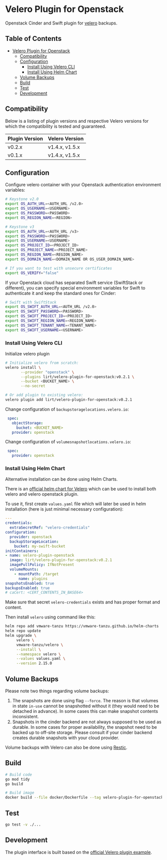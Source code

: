 # Velero Plugin for Openstack

Openstack Cinder and Swift plugin for [velero](https://github.com/vmware-tanzu/velero/) backups.

## Table of Contents

- [Velero Plugin for Openstack](#velero-plugin-for-openstack)
  - [Compatibility](#compatibility)
  - [Configuration](#configuration)
    - [Install Using Velero CLI](#install-using-velero-cli)
    - [Install Using Helm Chart](#install-using-helm-chart)
  - [Volume Backups](#volume-backups)
  - [Build](#build)
  - [Test](#test)
  - [Development](#development)

## Compatibility

Below is a listing of plugin versions and respective Velero versions for which the compatibility is tested and guaranteed.

| Plugin Version | Velero Version |
| :------------- | :------------- |
| v0.2.x         | v1.4.x, v1.5.x |
| v0.1.x         | v1.4.x, v1.5.x |

## Configuration

Configure velero container with your Openstack authentication environment variables:

```bash
# Keystone v2.0
export OS_AUTH_URL=<AUTH_URL /v2.0>
export OS_USERNAME=<USERNAME>
export OS_PASSWORD=<PASSWORD>
export OS_REGION_NAME=<REGION>

# Keystone v3
export OS_AUTH_URL=<AUTH_URL /v3>
export OS_PASSWORD=<PASSWORD>
export OS_USERNAME=<USERNAME>
export OS_PROJECT_ID=<PROJECT_ID>
export OS_PROJECT_NAME=<PROJECT_NAME>
export OS_REGION_NAME=<REGION_NAME>
export OS_DOMAIN_NAME=<DOMAIN_NAME OR OS_USER_DOMAIN_NAME>

# If you want to test with unsecure certificates
export OS_VERIFY="false"
```

If your Openstack cloud has separated Swift service (SwiftStack or different), you can specify special environment variables for Swift to authenticate it and keep the standard ones for Cinder:

```bash
# Swift with SwiftStack
export OS_SWIFT_AUTH_URL=<AUTH_URL /v2.0>
export OS_SWIFT_PASSWORD=<PASSWORD>
export OS_SWIFT_PROJECT_ID=<PROJECT_ID>
export OS_SWIFT_REGION_NAME=<REGION_NAME>
export OS_SWIFT_TENANT_NAME=<TENANT_NAME>
export OS_SWIFT_USERNAME=<USERNAME>
```

### Install Using Velero CLI

Initialize velero plugin

```bash
# Initialize velero from scratch:
velero install \
       --provider "openstack" \
       --plugins lirt/velero-plugin-for-openstack:v0.2.1 \
       --bucket <BUCKET_NAME> \
       --no-secret

# Or add plugin to existing velero:
velero plugin add lirt/velero-plugin-for-openstack:v0.2.1
```

Change configuration of `backupstoragelocations.velero.io`:

```yaml
 spec:
   objectStorage:
     bucket: <BUCKET_NAME>
   provider: openstack
```

Change configuration of `volumesnapshotlocations.velero.io`:

```yaml
 spec:
   provider: openstack
```

### Install Using Helm Chart

Alternative installation can be done using Helm Charts.

There is an [official helm chart for Velero](https://github.com/vmware-tanzu/helm-charts/) which can be used to install both velero and velero openstack plugin.

To use it, first create `values.yaml` file which will later be used in helm installation (here is just minimal necessary configuration):

```yaml
---
credentials:
  extraSecretRef: "velero-credentials"
configuration:
  provider: openstack
  backupStorageLocation:
    bucket: my-swift-bucket
initContainers:
- name: velero-plugin-openstack
  image: lirt/velero-plugin-for-openstack:v0.2.1
  imagePullPolicy: IfNotPresent
  volumeMounts:
    - mountPath: /target
      name: plugins
snapshotsEnabled: true
backupsEnabled: true
# caCert: <CERT_CONTENTS_IN_BASE64>
```

Make sure that secret `velero-credentials` exists and has proper format and content.

Then install `velero` using command like this:

```bash
helm repo add vmware-tanzu https://vmware-tanzu.github.io/helm-charts
helm repo update
helm upgrade \
     velero \
     vmware-tanzu/velero \
     --install \
     --namespace velero \
     --values values.yaml \
     --version 2.15.0
```

## Volume Backups

Please note two things regarding volume backups:
1. The snapshots are done using flag `--force`. The reason is that volumes in state `in-use` cannot be snapshotted without it (they would need to be detached in advance). In some cases this can make snapshot contents inconsistent.
2. Snapshots in the cinder backend are not always supposed to be used as durable. In some cases for proper availability, the snapshot need to be backed up to off-site storage. Please consult if your cinder backend creates durable snapshots with your cloud provider.

Volume backups with Velero can also be done using [Restic](https://velero.io/docs/main/restic/).

## Build

```bash
# Build code
go mod tidy
go build

# Build image
docker build --file docker/Dockerfile --tag velero-plugin-for-openstack:my-test-tag .
```

## Test

```bash
go test -v ./...
```

## Development

The plugin interface is built based on the [official Velero plugin example](https://github.com/vmware-tanzu/velero-plugin-example).
